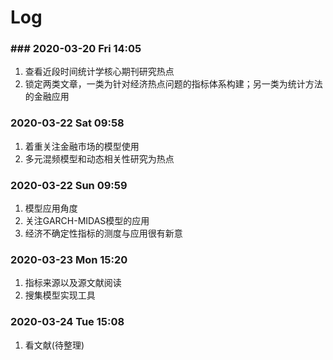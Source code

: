# Log
### ### 2020-03-20 Fri 14:05
1. 查看近段时间统计学核心期刊研究热点
2. 锁定两类文章，一类为针对经济热点问题的指标体系构建；另一类为统计方法的金融应用
### 2020-03-22 Sat 09:58
1. 着重关注金融市场的模型使用
2. 多元混频模型和动态相关性研究为热点
### 2020-03-22 Sun 09:59
1. 模型应用角度
2. 关注GARCH-MIDAS模型的应用
3. 经济不确定性指标的测度与应用很有新意
### 2020-03-23 Mon 15:20
1. 指标来源以及源文献阅读
2. 搜集模型实现工具
### 2020-03-24 Tue 15:08
1. 看文献(待整理)